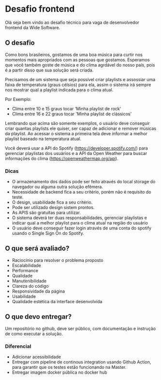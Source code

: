 # Desafio frontend

Olá seja bem vindo ao desafio técnico para vaga de desenvolvedor frontend da Wide Software.

## O desafio

Como bons brasileiros, gostamos de uma boa música para curtir nos momentos mais apropriados com as pessoas que gostamos. Esperamos que você também goste de música e do clima agrdável do nosso país, pois é a partir disso que sua solução será criada.

Precisamos de um sistema que seja possível criar playlists e assossiar uma faixa de temperatura (graus célsios) para ela, assim o sistema irá sempre nos mostrar qual a playlist indicada para o clima atual.

Por Exemplo:

- Clima entre 10 e 15 graus tocar 'Minha playlist de rock'
- Clima entre 16 e 22 graus tocar 'Minha playlist de clássicos'

Lembrando que acima são somente exemplos, o usuário deve conseguir criar quantas playlists ele quiser, ser capaz de adicionar e remover músicas da playlist. Ao acessar o sistema a primeira tela deve informar a melhor playlist baseado na temperatura atual.

Você deverá usar a API do Spotify (https://developer.spotify.com/) para gerenciar playlistas dos usuários e a API da Open Weather para buscar informações do clima (https://openweathermap.org/api).

### Dicas 

- O armazenamento dos dados pode ser feito através do local storage do navegador ou alguma outra solução efêmera.
- Necessidade de backend fica a seu critério, porém não é requisito do teste.
- O design, usabilidade fica a seu critério.
- Pode ser utilizado design sistem prontos.
- As APIS são gratuítas para utilizar.
- O sistema deverá ter duas responsabilidades, gerenciar playlistas e indicar qual a melhor playlist para o clima atual na região do usuário
- O usuário deve conseguir fazer login através de uma conta do spotify usando o Single Sign On do Spotify.


## O que será avaliado?

- Raciocínio para resolver o problema proposto
- Escalabilidade
- Performance
- Qualidade
- Manutenibilidade
- Clareza do código
- Responsividade da página
- Usabilidade
- Qualidade estética da interface desenvolvida

## O que devo entregar?

Um repositório no github, deve ser público, com documentação e instrução de como executar a solução.

### Diferencial
- Adicionar acessibilidade
- Entregar com pipeline de continous integration usando Github Action, para garantir que os testes estão funcionando na Master.
- Entregar imagem docker pública no docker hub
